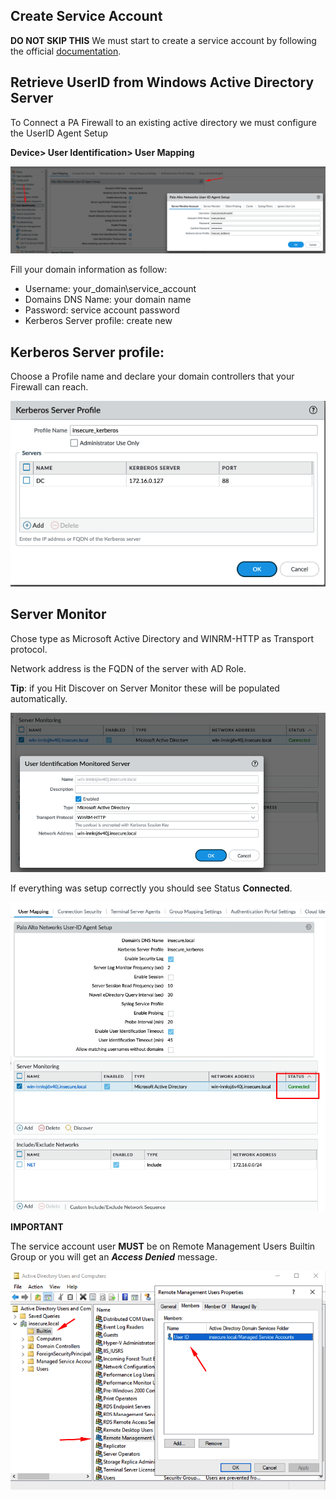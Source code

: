 


## Create Service Account

**DO NOT SKIP THIS**
We must start to create a service account by following the official [documentation](https://docs.paloaltonetworks.com/pan-os/11-0/pan-os-admin/user-id/map-ip-addresses-to-users/create-a-dedicated-service-account-for-the-user-id-agent). 



## Retrieve UserID from Windows Active Directory Server

To Connect a PA Firewall to an existing active directory we must configure the UserID Agent Setup

**Device> User Identification> User Mapping**



![](./images/1.png)

Fill your domain information as follow:

- Username: your_domain\service_account
- Domains DNS Name: your domain name 
- Password: service account password
- Kerberos Server profile: create new

## Kerberos Server profile:

Choose a Profile name and declare your domain controllers that your Firewall can reach.

![](./images/2.png)


## Server Monitor

Chose type as Microsoft Active Directory and WINRM-HTTP as Transport protocol.

Network address is the FQDN of the server with AD Role.

**Tip**: if you Hit Discover on Server Monitor these will be populated automatically. 

![](./images/3.png)



If everything was setup correctly you should see Status **Connected**.


![](./images/4.png)


**IMPORTANT**

The service account user **MUST** be on Remote Management Users Builtin Group or you will get an **_Access Denied_** message.

![](./images/5.png)